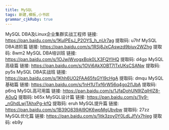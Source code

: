 ```yaml
---
title: MySQL
tags: 新建,模板,小书匠
grammar_cjkRuby: true
---
```



MySQL DBA及Linux企业集群实战工程师	链接: https://pan.baidu.com/s/1KuIPEsJ_P2OYS_h_nUr7ag 提取码: u7hf
MySQL DBA进阶篇	链接: https://pan.baidu.com/s/1RSj8JxCAswzd9biuv2WZhg 提取码: 8wm2
MySQL DBA培训班	链接: https://pan.baidu.com/s/1OJwjWvogxBok0LX3FQYlHQ 提取码: d4gp
MySQL高级篇	链接: https://pan.baidu.com/s/1OVi6AkXOBT7lTxUKsCSANw 提取码: py5s
MySQL DBA实战班	链接: https://pan.baidu.com/s/1Khh6UO2FAA65fsGYI9cHgA 提取码: dmqu
MySQL基础篇	链接: https://pan.baidu.com/s/1nH1UTxf6rW56q4go2l1JbA 提取码: p6nq
MySQL高可用篇	链接: https://pan.baidu.com/s/1JfaDohUN9lZqIHIZ8-A0uQ 提取码: b65x
MySQL设计篇	链接: https://pan.baidu.com/s/1Iy9-_nGhdLwjTAhxPg-kfQ 提取码: eruh
MySQL提升篇	链接: https://pan.baidu.com/s/1B39O839AI9OK6wpMgUbvbw 提取码: 27zz
MySQL优化篇	链接: https://pan.baidu.com/s/1jtk3zoy0Y0LdLJfVx7hleg 提取码: eb9y
